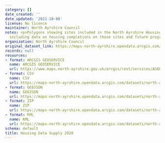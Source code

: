 ```yaml
---
category: []
date_created: ''
date_updated: '2021-10-08'
license: No licence
maintainer: North Ayrshire Council
notes: <p>Polygons showing sites included in the North Ayrshire Housing Land Supply
  including data on housing completions on those sites and future programming.</p>
organization: North Ayrshire Council
original_dataset_link: https://maps-north-ayrshire.opendata.arcgis.com/maps/north-ayrshire::housing-data-supply-2020
records: null
resources:
- format: ARCGIS GEOSERVICE
  name: ARCGIS GEOSERVICE
  url: https://www.maps.north-ayrshire.gov.uk/arcgis/rest/services/AGOL/Open_Data_Portal2/MapServer/68
- format: CSV
  name: CSV
  url: https://maps-north-ayrshire.opendata.arcgis.com/datasets/north-ayrshire::housing-data-supply-2020.csv?outSR=%7B%22latestWkid%22%3A27700%2C%22wkid%22%3A27700%7D
- format: GEOJSON
  name: GEOJSON
  url: https://maps-north-ayrshire.opendata.arcgis.com/datasets/north-ayrshire::housing-data-supply-2020.geojson?outSR=%7B%22latestWkid%22%3A27700%2C%22wkid%22%3A27700%7D
- format: ZIP
  name: ZIP
  url: https://maps-north-ayrshire.opendata.arcgis.com/datasets/north-ayrshire::housing-data-supply-2020.zip?outSR=%7B%22latestWkid%22%3A27700%2C%22wkid%22%3A27700%7D
- format: KML
  name: KML
  url: https://maps-north-ayrshire.opendata.arcgis.com/datasets/north-ayrshire::housing-data-supply-2020.kml?outSR=%7B%22latestWkid%22%3A27700%2C%22wkid%22%3A27700%7D
schema: default
title: Housing Data Supply 2020
---
```

